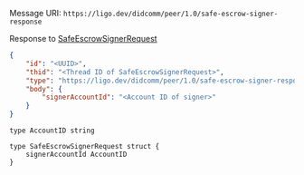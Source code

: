 Message URI: `https://ligo.dev/didcomm/peer/1.0/safe-escrow-signer-response`

Response to [SafeEscrowSignerRequest](./SafeEscrowSignerRequest)

```json
{
	"id": "<UUID>",
	"thid": "<Thread ID of SafeEscrowSignerRequest>",
    "type": "https://ligo.dev/didcomm/peer/1.0/safe-escrow-signer-response",
    "body": {
	    "signerAccountId": "<Account ID of signer>"
    }
}
```

```ipldsch
type AccountID string

type SafeEscrowSignerRequest struct {  
	signerAccountId AccountID
}
```